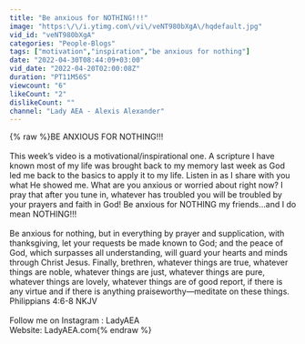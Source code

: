 ```yaml
---
title: "Be anxious for NOTHING!!!"
image: "https:\/\/i.ytimg.com\/vi\/veNT980bXgA\/hqdefault.jpg"
vid_id: "veNT980bXgA"
categories: "People-Blogs"
tags: ["motivation","inspiration","be anxious for nothing"]
date: "2022-04-30T08:44:09+03:00"
vid_date: "2022-04-20T02:00:08Z"
duration: "PT11M56S"
viewcount: "6"
likeCount: "2"
dislikeCount: ""
channel: "Lady AEA - Alexis Alexander"
---
```

{% raw %}BE ANXIOUS FOR NOTHING!!!<br /><br />This week’s video is a motivational/inspirational one.  A scripture I have known most of my life was brought back to my memory last week as God led me back to the basics to apply it to my life.  Listen in as I share with you what He showed me.  What are you anxious or worried about right now?  I pray that after you tune in, whatever has troubled you will be troubled by your prayers and faith in God!  Be anxious for NOTHING my friends…and I do mean NOTHING!!!<br /><br />Be anxious for nothing, but in everything by prayer and supplication, with thanksgiving, let your requests be made known to God; and the peace of God, which surpasses all understanding, will guard your hearts and minds through Christ Jesus. Finally, brethren, whatever things are true, whatever things are noble, whatever things are just, whatever things are pure, whatever things are lovely, whatever things are of good report, if there is any virtue and if there is anything praiseworthy—meditate on these things. Philippians 4:6-8 NKJV<br /><br />Follow me on Instagram : LadyAEA<br />Website: LadyAEA.com{% endraw %}
